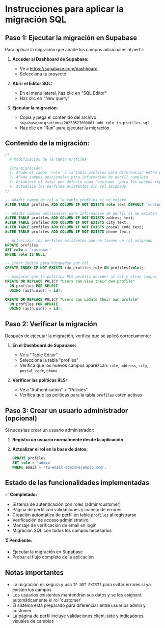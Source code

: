 # Instrucciones para aplicar la migración SQL

## Paso 1: Ejecutar la migración en Supabase

Para aplicar la migración que añade los campos adicionales al perfil:

1. **Acceder al Dashboard de Supabase:**
   - Ve a https://supabase.com/dashboard
   - Selecciona tu proyecto

2. **Abrir el Editor SQL:**
   - En el menú lateral, haz clic en "SQL Editor"
   - Haz clic en "New query"

3. **Ejecutar la migración:**
   - Copia y pega el contenido del archivo `supabase/migrations/20250527000001_add_role_to_profiles.sql`
   - Haz clic en "Run" para ejecutar la migración

## Contenido de la migración:

```sql
/*
  # Modificación de la tabla profiles

  Esta migración:
  1. Añade el campo 'role' a la tabla profiles para diferenciar entre usuarios admin y customer
  2. Añade campos adicionales para información de perfil completa
  3. Establece el valor por defecto como 'customer' para los nuevos registros
  4. Actualiza los perfiles existentes sin rol asignado
*/

-- Añadir campo de rol a la tabla profiles si no existe
ALTER TABLE profiles ADD COLUMN IF NOT EXISTS role text DEFAULT 'customer';

-- Añadir campos adicionales para información de perfil si no existen
ALTER TABLE profiles ADD COLUMN IF NOT EXISTS address text;
ALTER TABLE profiles ADD COLUMN IF NOT EXISTS city text;
ALTER TABLE profiles ADD COLUMN IF NOT EXISTS postal_code text;
ALTER TABLE profiles ADD COLUMN IF NOT EXISTS phone text;

-- Actualizar los perfiles existentes que no tienen un rol asignado
UPDATE profiles 
SET role = 'customer' 
WHERE role IS NULL;

-- Crear índice para búsquedas por rol
CREATE INDEX IF NOT EXISTS idx_profiles_role ON profiles(role);

-- Asegurar que la política RLS permita acceder al rol y otros campos
CREATE OR REPLACE POLICY "Users can view their own profile" 
  ON profiles FOR SELECT 
  USING (auth.uid() = id);

CREATE OR REPLACE POLICY "Users can update their own profile" 
  ON profiles FOR UPDATE 
  USING (auth.uid() = id);
```

## Paso 2: Verificar la migración

Después de ejecutar la migración, verifica que se aplicó correctamente:

1. **En el Dashboard de Supabase:**
   - Ve a "Table Editor"
   - Selecciona la tabla "profiles"
   - Verifica que los nuevos campos aparezcan: `role`, `address`, `city`, `postal_code`, `phone`

2. **Verificar las políticas RLS:**
   - Ve a "Authentication" > "Policies"
   - Verifica que las políticas para la tabla `profiles` estén activas

## Paso 3: Crear un usuario administrador (opcional)

Si necesitas crear un usuario administrador:

1. **Registra un usuario normalmente desde la aplicación**

2. **Actualizar el rol en la base de datos:**
   ```sql
   UPDATE profiles 
   SET role = 'admin' 
   WHERE email = 'tu-email-admin@ejemplo.com';
   ```

## Estado de las funcionalidades implementadas

✅ **Completado:**
- Sistema de autenticación con roles (admin/customer)
- Página de perfil con validaciones y manejo de errores
- Creación automática de perfil en tabla `profiles` al registrarse
- Verificación de acceso administrativo
- Mensaje de verificación de email en login
- Migración SQL con todos los campos necesarios

⏳ **Pendiente:**
- Ejecutar la migración en Supabase
- Probar el flujo completo de la aplicación

## Notas importantes

- La migración es segura y usa `IF NOT EXISTS` para evitar errores si ya existen los campos
- Los usuarios existentes mantendrán sus datos y se les asignará automáticamente el rol 'customer'
- El sistema está preparado para diferenciar entre usuarios admin y customer
- La página de perfil incluye validaciones client-side y indicadores visuales de cambios
